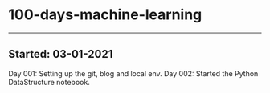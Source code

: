# 100-days-machine-learning

----------------------------------------------------------------
Started: 03-01-2021
----------------------------------------------------------------

Day 001: Setting up the git, blog and local env.
Day 002: Started the Python DataStructure notebook.
